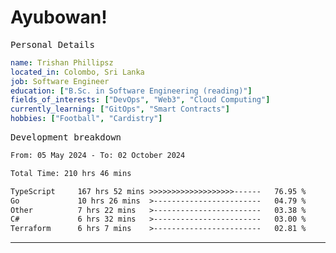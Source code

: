 # Ayubowan!

<samp>Personal Details</samp>

```yaml
name: Trishan Phillipsz
located_in: Colombo, Sri Lanka
job: Software Engineer
education: ["B.Sc. in Software Engineering (reading)"]
fields_of_interests: ["DevOps", "Web3", "Cloud Computing"]
currently_learning: ["GitOps", "Smart Contracts"]
hobbies: ["Football", "Cardistry"]
```

<samp>Development breakdown</samp>

<!--START_SECTION:waka-->

```txt
From: 05 May 2024 - To: 02 October 2024

Total Time: 210 hrs 46 mins

TypeScript     167 hrs 52 mins >>>>>>>>>>>>>>>>>>>------   76.95 %
Go             10 hrs 26 mins  >------------------------   04.79 %
Other          7 hrs 22 mins   >------------------------   03.38 %
C#             6 hrs 32 mins   >------------------------   03.00 %
Terraform      6 hrs 7 mins    >------------------------   02.81 %
```

<!--END_SECTION:waka-->

---
